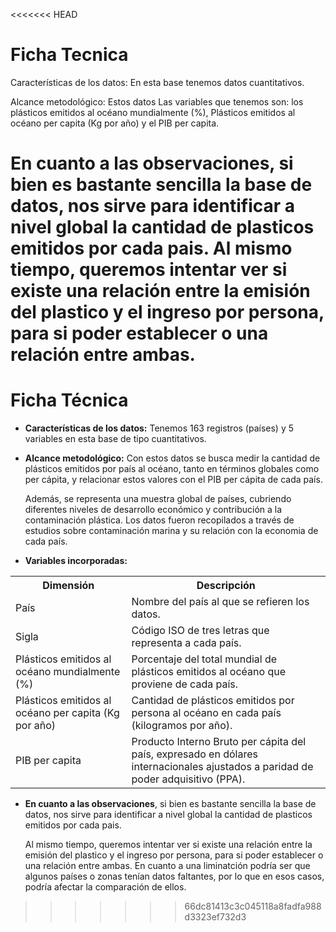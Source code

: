 <<<<<<< HEAD
# Ficha Tecnica 
Características de los datos: En esta base tenemos datos cuantitativos.

Alcance metodológico: Estos datos 
Las variables que tenemos son: los plásticos emitidos al océano mundialmente (%), 
Plásticos emitidos al océano per capita (Kg por año) y el PIB per capita.

En cuanto a las observaciones, si bien es bastante sencilla la base de datos, nos sirve para identificar a nivel global la cantidad de plasticos emitidos por cada pais.
Al mismo tiempo, queremos intentar ver si existe una relación entre la emisión del plastico y el ingreso por persona, para si poder establecer o una relación entre ambas.
=======
# Ficha Técnica 
- **Características de los datos:** Tenemos 163 registros (países) y 5 variables en esta base de tipo cuantitativos.

- **Alcance metodológico:** 
Con estos datos se busca medir la cantidad de plásticos emitidos por país al océano, tanto en términos globales como per cápita, y relacionar estos valores con el PIB per cápita de cada país.

    Además, se representa una muestra global de países, cubriendo diferentes niveles de desarrollo económico y contribución a la contaminación plástica. Los datos fueron recopilados a través de estudios sobre contaminación marina y su relación con la economia de cada país.

- **Variables incorporadas:**        

 <table>
  <tr>
    <th>Dimensión</th>
    <th>Descripción</th>
  </tr>
  <tr>
    <td>País</td>
    <td>Nombre del país al que se refieren los datos.</td>
  </tr>
  <tr>
    <td>Sigla</td>
    <td>Código ISO de tres letras que representa a cada país.</td>
  </tr>
  <tr>
    <td>Plásticos emitidos al océano mundialmente (%)</td>
    <td>Porcentaje del total mundial de plásticos emitidos al océano que proviene de cada país.</td>
  </tr>
  <tr>
    <td>Plásticos emitidos al océano per capita (Kg por año)</td>
    <td>Cantidad de plásticos emitidos por persona al océano en cada país (kilogramos por año).</td>
  </tr>
  <tr>
    <td>PIB per capita</td>
    <td>Producto Interno Bruto per cápita del país, expresado en dólares internacionales ajustados a paridad de poder adquisitivo (PPA).</td>
  </tr>
</table>

                 
- **En cuanto a las observaciones**, si bien es bastante sencilla la base de datos, nos sirve para identificar a nivel global la cantidad de plasticos emitidos por cada pais.

    Al mismo tiempo, queremos intentar ver si existe una relación entre la emisión del plastico y el ingreso por persona, para si poder establecer o una relación entre ambas. En cuanto a una liminatción podría ser que algunos países o zonas tenían datos faltantes, por lo que en esos casos, podría afectar la comparación de ellos.
>>>>>>> 66dc81413c3c045118a8fadfa988d3323ef732d3

